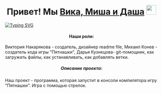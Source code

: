 <h1 align="center">Привет! Мы <a href="https://daniilshat.ru/" target="_blank">Вика, Миша и Даша</a> 
<img src="https://github.com/blackcater/blackcater/raw/main/images/Hi.gif" height="32"/></h1>
<a href="https://git.io/typing-svg"><img src="https://readme-typing-svg.herokuapp.com?font=Fira+Code&duration=2000&pause=1000&color=0005F7&center=true&vCenter=true&width=435&lines=%D0%A1%D1%82%D1%83%D0%B4%D0%B5%D0%BD%D1%82%D1%8B+%D0%98%D0%A2-15%2C16;%D0%98;%D0%A1%D0%BE%D0%B7%D0%B4%D0%B0%D1%82%D0%B5%D0%BB%D0%B8+%D0%BF%D1%80%D0%BE%D0%B5%D0%BA%D1%82%D0%B0+%C2%AB%D0%98%D0%B3%D1%80%D0%B0+%D0%9F%D1%8F%D1%82%D0%BD%D0%B0%D1%88%D0%BA%D0%B8%C2%BB" alt="Typing SVG" /></a>
<h4 align="center">Наши роли:</h4> Виктория Накарякова - создатель, дизайнер readme file, Михаил Конев - создатель кода игры "Пятнашки", Дарья Кузнецова- git-помощник, как загружать файлы, как устанавливать, как добавлять ветки.</a>
<h5 align="center">Описание проекта:</h5> Наш проект - программа, которая запустит в консоли компилятора игру "Пятнашки". Игра с помощью стрелок.</a>
